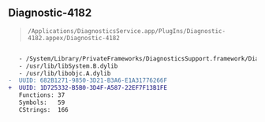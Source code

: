 ## Diagnostic-4182

> `/Applications/DiagnosticsService.app/PlugIns/Diagnostic-4182.appex/Diagnostic-4182`

```diff

   - /System/Library/PrivateFrameworks/DiagnosticsSupport.framework/DiagnosticsSupport
   - /usr/lib/libSystem.B.dylib
   - /usr/lib/libobjc.A.dylib
-  UUID: 682B1271-9850-3D21-B3A6-E1A31776266F
+  UUID: 1D725332-B5B0-3D4F-A587-22EF7F13B1FE
   Functions: 37
   Symbols:   59
   CStrings:  166

```

